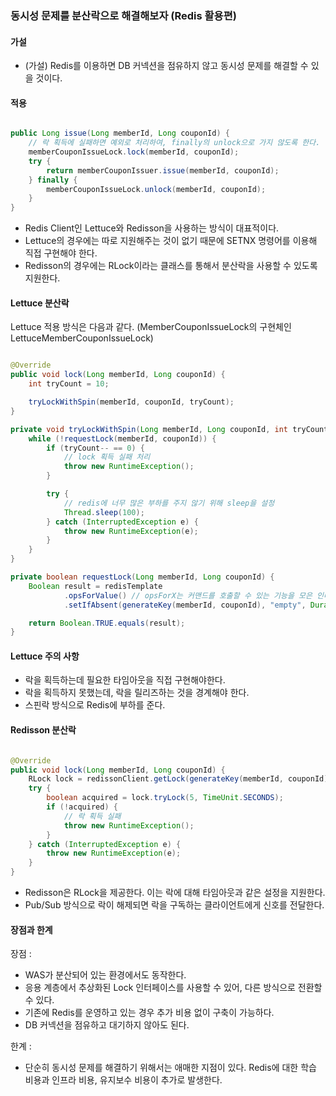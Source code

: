 ### 동시성 문제를 분산락으로 해결해보자 (Redis 활용편)

#### 가설

- (가설) Redis를 이용하면 DB 커넥션을 점유하지 않고 동시성 문제를 해결할 수 있을 것이다.

#### 적용

```java

public Long issue(Long memberId, Long couponId) {
    // 락 획득에 실패하면 예외로 처리하여, finally의 unlock으로 가지 않도록 한다.
    memberCouponIssueLock.lock(memberId, couponId);
    try {
        return memberCouponIssuer.issue(memberId, couponId);
    } finally {
        memberCouponIssueLock.unlock(memberId, couponId);
    }
}
```

- Redis Client인 Lettuce와 Redisson을 사용하는 방식이 대표적이다.
- Lettuce의 경우에는 따로 지원해주는 것이 없기 때문에 SETNX 명령어를 이용해 직접 구현해야 한다.
- Redisson의 경우에는 RLock이라는 클래스를 통해서 분산락을 사용할 수 있도록 지원한다.

#### Lettuce 분산락

Lettuce 적용 방식은 다음과 같다. (MemberCouponIssueLock의 구현체인 LettuceMemberCouponIssueLock)

```java

@Override
public void lock(Long memberId, Long couponId) {
    int tryCount = 10;

    tryLockWithSpin(memberId, couponId, tryCount);
}

private void tryLockWithSpin(Long memberId, Long couponId, int tryCount) {
    while (!requestLock(memberId, couponId)) {
        if (tryCount-- == 0) {
            // lock 획득 실패 처리
            throw new RuntimeException();
        }

        try {
            // redis에 너무 많은 부하를 주지 않기 위해 sleep을 설정
            Thread.sleep(100);
        } catch (InterruptedException e) {
            throw new RuntimeException(e);
        }
    }
}

private boolean requestLock(Long memberId, Long couponId) {
    Boolean result = redisTemplate
            .opsForValue() // opsForX는 커맨드를 호출할 수 있는 기능을 모은 인터페이스를 반환
            .setIfAbsent(generateKey(memberId, couponId), "empty", Duration.ofSeconds(3));

    return Boolean.TRUE.equals(result);
}
```

#### Lettuce 주의 사항

- 락을 획득하는데 필요한 타임아웃을 직접 구현해야한다.
- 락을 획득하지 못했는데, 락을 릴리즈하는 것을 경계해야 한다.
- 스핀락 방식으로 Redis에 부하를 준다.

#### Redisson 분산락

```java

@Override
public void lock(Long memberId, Long couponId) {
    RLock lock = redissonClient.getLock(generateKey(memberId, couponId));
    try {
        boolean acquired = lock.tryLock(5, TimeUnit.SECONDS);
        if (!acquired) {
            // 락 획득 실패
            throw new RuntimeException();
        }
    } catch (InterruptedException e) {
        throw new RuntimeException(e);
    }
}
```

- Redisson은 RLock을 제공한다. 이는 락에 대해 타임아웃과 같은 설정을 지원한다.
- Pub/Sub 방식으로 락이 해제되면 락을 구독하는 클라이언트에게 신호를 전달한다.

#### 장점과 한계

장점 :

- WAS가 분산되어 있는 환경에서도 동작한다.
- 응용 계층에서 추상화된 Lock 인터페이스를 사용할 수 있어, 다른 방식으로 전환할 수 있다.
- 기존에 Redis를 운영하고 있는 경우 추가 비용 없이 구축이 가능하다.
- DB 커넥션을 점유하고 대기하지 않아도 된다.

한계 :

- 단순히 동시성 문제를 해결하기 위해서는 애매한 지점이 있다. Redis에 대한 학습 비용과 인프라 비용, 유지보수 비용이 추가로 발생한다.
